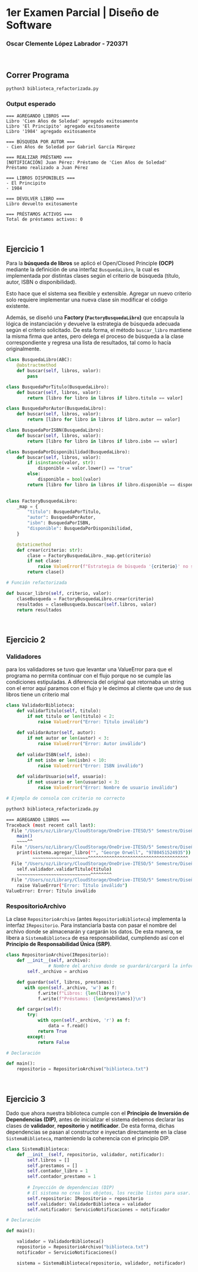 
# 1er Examen Parcial | Diseño de Software
### Oscar Clemente López Labrador - 720371

<br>

## Correr Programa

```bash
python3 biblioteca_refactorizada.py
```

### Output esperado

```
=== AGREGANDO LIBROS ===
Libro 'Cien Años de Soledad' agregado exitosamente
Libro 'El Principito' agregado exitosamente
Libro '1984' agregado exitosamente

=== BÚSQUEDA POR AUTOR ===
- Cien Años de Soledad por Gabriel García Márquez

=== REALIZAR PRÉSTAMO ===
[NOTIFICACIÓN] Juan Pérez: Préstamo de 'Cien Años de Soledad'
Préstamo realizado a Juan Pérez

=== LIBROS DISPONIBLES ===
- El Principito
- 1984

=== DEVOLVER LIBRO ===
Libro devuelto exitosamente

=== PRÉSTAMOS ACTIVOS ===
Total de préstamos activos: 0
```

<br>

## Ejercicio 1

Para la **búsqueda de libros** se aplicó el Open/Closed Principle **(OCP)** mediante la definición de una interfaz `BusquedaLibro`, la cual es implementada por distintas clases según el criterio de búsqueda (título, autor, ISBN o disponibilidad).

Esto hace que el sistema sea flexible y extensible. Agregar un nuevo criterio solo requiere implementar una nueva clase sin modificar el código existente.

Además, se diseñó una **Factory (`FactoryBusquedaLibro`)** que encapsula la lógica de instanciación y devuelve la estrategia de búsqueda adecuada según el criterio solicitado. De esta forma, el método `buscar_libro` mantiene la misma firma que antes, pero delega el proceso de búsqueda a la clase correspondiente y regresa una lista de resultados, tal como lo hacía originalmente.

```python
class BusquedaLibro(ABC):
    @abstractmethod
    def buscar(self, libros, valor):
        pass

class BusquedaPorTitulo(BusquedaLibro):
    def buscar(self, libros, valor):
        return [libro for libro in libros if libro.titulo == valor]

class BusquedaPorAutor(BusquedaLibro):
    def buscar(self, libros, valor):
        return [libro for libro in libros if libro.autor == valor]

class BusquedaPorISBN(BusquedaLibro):
    def buscar(self, libros, valor):
        return [libro for libro in libros if libro.isbn == valor]

class BusquedaPorDisponibilidad(BusquedaLibro):
    def buscar(self, libros, valor):
        if isinstance(valor, str):
            disponible = valor.lower() == "true"
        else:
            disponible = bool(valor)
        return [libro for libro in libros if libro.disponible == disponible]

            
class FactoryBusquedaLibro:
    _map = {
        "titulo": BusquedaPorTitulo,
        "autor": BusquedaPorAutor,
        "isbn": BusquedaPorISBN,
        "disponible": BusquedaPorDisponibilidad,
    }

    @staticmethod
    def crear(criterio: str):
        clase = FactoryBusquedaLibro._map.get(criterio)
        if not clase:
            raise ValueError(f"Estrategia de búsqueda '{criterio}' no soportada")
        return clase() 
```

```python
# Función refactorizada

def buscar_libro(self, criterio, valor):
    claseBusqueda = FactoryBusquedaLibro.crear(criterio)
    resultados = claseBusqueda.buscar(self.libros, valor)
    return resultados
```

<br>

## Ejercicio 2

### Validadores

para los validadores se tuvo que levantar una ValueError para que el programa no permita continuar con el flujo porque no se cumple las condiciones estipuladas. A diferencia del original que retornaba un string con el error aquí paramos con el flujo y le decimos al cliente que uno de sus libros tiene un criterio mal

```python
class ValidadorBiblioteca:
    def validarTitulo(self, titulo):
        if not titulo or len(titulo) < 2:
            raise ValueError("Error: Título inválido")
    
    def validarAutor(self, autor):
        if not autor or len(autor) < 3:
            raise ValueError("Error: Autor inválido")
        
    def validarISBN(self, isbn):
        if not isbn or len(isbn) < 10:
            raise ValueError("Error: ISBN inválido")
    
    def validarUsuario(self, usuario):
        if not usuario or len(usuario) < 3:
            raise ValueError("Error: Nombre de usuario inválido")
```

```bash
# Ejemplo de consola con criterio no correcto

python3 biblioteca_refactorizada.py

=== AGREGANDO LIBROS ===
Traceback (most recent call last):
  File "/Users/oz/Library/CloudStorage/OneDrive-ITESO/5° Semestre/Diseño de Software/code/Software-Desing-Examen-01/biblioteca_refactorizada.py", line 275, in <module>
    main()
    ~~~~^^
  File "/Users/oz/Library/CloudStorage/OneDrive-ITESO/5° Semestre/Diseño de Software/code/Software-Desing-Examen-01/biblioteca_refactorizada.py", line 248, in main
    print(sistema.agregar_libro("", "George Orwell", "9780451524935"))
          ~~~~~~~~~~~~~~~~~~~~~^^^^^^^^^^^^^^^^^^^^^^^^^^^^^^^^^^^^^^
  File "/Users/oz/Library/CloudStorage/OneDrive-ITESO/5° Semestre/Diseño de Software/code/Software-Desing-Examen-01/biblioteca_refactorizada.py", line 150, in agregar_libro
    self.validador.validarTitulo(titulo)
    ~~~~~~~~~~~~~~~~~~~~~~~~~~~~^^^^^^^^
  File "/Users/oz/Library/CloudStorage/OneDrive-ITESO/5° Semestre/Diseño de Software/code/Software-Desing-Examen-01/biblioteca_refactorizada.py", line 92, in validarTitulo
    raise ValueError("Error: Título inválido")
ValueError: Error: Título inválido
```

### RespositorioArchivo

La clase `RepositorioArchivo` (antes `RepositorioBiblioteca`) implementa la interfaz `IRepositorio`. Para instanciarla basta con pasar el nombre del archivo donde se almacenarán y cargarán los datos. De esta manera, se libera a `SistemaBiblioteca` de esa responsabilidad, cumpliendo así con el **Principio de Responsabilidad Única (SRP)**.

```python
class RepositorioArchivo(IRepositorio):
    def __init__(self, archivo):
				# Nombre del archivo donde se guardará/cargará la información
        self._archivo = archivo

    def guardar(self, libros, prestamos):
       with open(self._archivo, 'w') as f:
            f.write(f"Libros: {len(libros)}\n")
            f.write(f"Préstamos: {len(prestamos)}\n")

    def cargar(self):
        try:
            with open(self._archivo, 'r') as f:
                data = f.read()
            return True
        except:
            return False
```

```python
# Declaración

def main():
    repositorio = RepositorioArchivo("biblioteca.txt")
```

<br>

## Ejercicio 3

Dado que ahora nuestra biblioteca cumple con el **Principio de Inversión de Dependencias (DIP)**, antes de inicializar el sistema debemos declarar las clases de **validador**, **repositorio** y **notificador**. De esta forma, dichas dependencias se pasan al constructor e inyectan directamente en la clase `SistemaBiblioteca`, manteniendo la coherencia con el principio DIP.

```python
class SistemaBiblioteca:
    def __init__(self, repositorio, validador, notificador):
        self.libros = []
        self.prestamos = []
        self.contador_libro = 1
        self.contador_prestamo = 1
        
        # Inyección de dependencias (DIP)
        # El sistema no crea los objetos, los recibe listos para usar.
        self.repositorio: IRepositorio = repositorio
        self.validador: ValidadorBiblioteca = validador
        self.notificador: ServicioNotificaciones = notificador

```

```python
# Declaración

def main():

    validador = ValidadorBiblioteca()
    repositorio = RepositorioArchivo("biblioteca.txt")
    notificador = ServicioNotificaciones()

    sistema = SistemaBiblioteca(repositorio, validador, notificador)
```